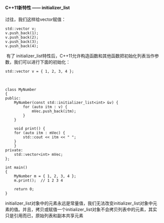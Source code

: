 #### C++11新特性 —— initializer_list

过往，我们这样给vector赋值：

```
std::vector v;
v.push_back(1);
v.push_back(2);
v.push_back(3);
v.push_back(4);
```

​		有了 initializer_list特性后，C++11允许构造函数和其他函数把初始化列表当作参数，我们可以进行下面的初始化：

```
std::vector v = { 1, 2, 3, 4 };
```

​	

```
class MyNumber
{
public:
    MyNumber(const std::initializer_list<int> &v) {
        for (auto itm : v) {
            mVec.push_back(itm);
        }
    }

    void print() {
    for (auto itm : mVec) {
        std::cout << itm << " ";
    }
    }
private:
    std::vector<int> mVec;
};

int main()
{
    MyNumber m = { 1, 2, 3, 4 };
    m.print();  // 1 2 3 4

    return 0;
}
```

​	initializer_list对象中的元素永远是常量值，我们无法改变initializer_list对象中元素的值。并且，拷贝或赋值一个initializer_list对象不会拷贝列表中的元素，其实只是引用而已，原始列表和副本共享元素

